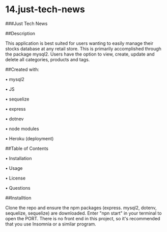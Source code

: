 # 14.just-tech-news
###Just Tech News

##Description

This application is best suited for users wanting to easily manage their stocks database at any retail store. This is
primarily accomplished through the package mysql2. Users have the option to view, create, update and delete all
categories, products and tags. 

##Created with:

• mysql2

• JS

• sequelize

• express

• dotnev

• node modules

• Heroku (deployment)


##Table of Contents

• Installation

• Usage

• License

• Questions


##Installtion

Clone the repo and ensure the npm packages (express. mysql2, dotenv, sequelize, sequelize) are downloaded. Enter "npn start" in your terminal to open the PORT. There is no front end in this project, so it's recommended that you use Insomnia or a similar program. 
